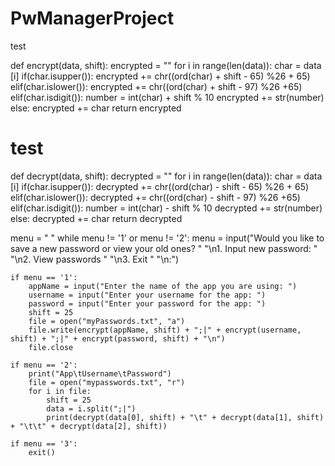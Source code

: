 # PwManagerProject
test

def encrypt(data, shift):
    encrypted = ""
    for i in range(len(data)):
        char = data [i]
        if(char.isupper()):
            encrypted += chr((ord(char) + shift - 65) %26 + 65)
        elif(char.islower()):
            encrypted += chr((ord(char) + shift - 97) %26 +65)
        elif(char.isdigit()):
            number = int(char) + shift % 10
            encrypted += str(number)
        else:
            encrypted += char
    return encrypted
# test
def decrypt(data, shift):
    decrypted = ""
    for i in range(len(data)):
        char = data [i]
        if(char.isupper()):
            decrypted += chr((ord(char) - shift - 65) %26 + 65)
        elif(char.islower()):
            decrypted += chr((ord(char) - shift - 97) %26 +65)
        elif(char.isdigit()):
            number = int(char) - shift % 10
            decrypted += str(number)
        else:
            decrypted += char
    return decrypted


menu = " "
while menu != '1' or menu != '2':
    menu = input("Would you like to save a new password or view your old ones? "
                 "\n1. Input new password: "
                 "\n2. View passwords "
                 "\n3. Exit "
                 "\n:")
    
    if menu == '1': 
        appName = input("Enter the name of the app you are using: ")
        username = input("Enter your username for the app: ")
        password = input("Enter your password for the app: ")
        shift = 25
        file = open("myPasswords.txt", "a")
        file.write(encrypt(appName, shift) + ";|" + encrypt(username, shift) + ";|" + encrypt(password, shift) + "\n")
        file.close
    
    if menu == '2':
        print("App\tUsername\tPassword")
        file = open("mypasswords.txt", "r")
        for i in file:
            shift = 25
            data = i.split(";|")
            print(decrypt(data[0], shift) + "\t" + decrypt(data[1], shift) + "\t\t" + decrypt(data[2], shift))
        
    if menu == '3':
        exit()
    

